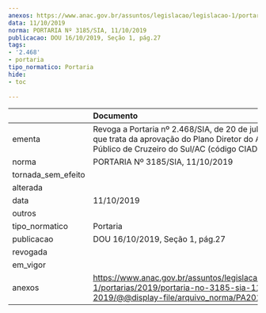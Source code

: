 ```yaml
---
anexos: https://www.anac.gov.br/assuntos/legislacao/legislacao-1/portarias/2019/portaria-no-3185-sia-11-10-2019/@@display-file/arquivo_norma/PA2019-3185.pdf
data: 11/10/2019
norma: PORTARIA Nº 3185/SIA, 11/10/2019
publicacao: DOU 16/10/2019, Seção 1, pág.27
tags:
- '2.468'
- portaria
tipo_normatico: Portaria
hide: 
- toc 
 
---
```


|                    | Documento                                                                                                                                                         |
|:-------------------|:------------------------------------------------------------------------------------------------------------------------------------------------------------------|
| ementa             | Revoga a Portaria nº 2.468/SIA, de 20 de julho de 2017, que trata da aprovação do Plano Diretor do Aeródromo Público de Cruzeiro do Sul/AC (código CIAD: AC0002). |
| norma              | PORTARIA Nº 3185/SIA, 11/10/2019                                                                                                                                  |
| tornada_sem_efeito |                                                                                                                                                                   |
| alterada           |                                                                                                                                                                   |
| data               | 11/10/2019                                                                                                                                                        |
| outros             |                                                                                                                                                                   |
| tipo_normatico     | Portaria                                                                                                                                                          |
| publicacao         | DOU 16/10/2019, Seção 1, pág.27                                                                                                                                   |
| revogada           |                                                                                                                                                                   |
| em_vigor           |                                                                                                                                                                   |
| anexos             | https://www.anac.gov.br/assuntos/legislacao/legislacao-1/portarias/2019/portaria-no-3185-sia-11-10-2019/@@display-file/arquivo_norma/PA2019-3185.pdf              |